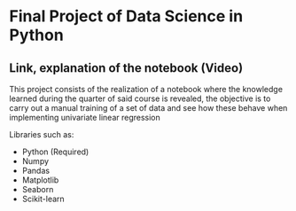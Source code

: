 # Final Project of Data Science in Python

## Link, explanation of the notebook (Video)

This project consists of the realization of a notebook where the knowledge learned during the quarter of said course is revealed, the objective is to carry out a manual training of a set of data and see how these behave when implementing univariate linear regression


Libraries such as:

* Python (Required)
* Numpy
* Pandas
* Matplotlib
* Seaborn
* Scikit-learn
